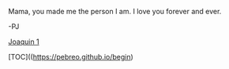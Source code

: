 Mama, you made me the person I am. I love you forever and ever.

-PJ


[Joaquin 1](https://pebreo.github.io/begin/joaquin-part1.html)

[TOC]((https://pebreo.github.io/begin)
